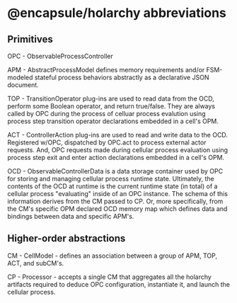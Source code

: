 # @encapsule/holarchy abbreviations

## Primitives

OPC - ObservableProcessController

APM - AbstractProcessModel defines memory requirements and/or FSM-modeled stateful process behaviors abstractly as a declarative JSON document.

TOP - TransitionOperator plug-ins are used to read data from the OCD, perform some Boolean operator, and return true/false. They are always called by OPC during the process of celluar process evalution using process step transition operator declarations embedded in a cell's OPM.

ACT - ControllerAction plug-ins are used to read and write data to the OCD. Registered w/OPC, dispatched by OPC.act to process external actor requests. And, OPC requests made during cellular process evaluation using process step exit and enter action declarations embedded in a cell's OPM.

OCD - ObservableControllerData is a data storage container used by OPC for storing and managing cellular process runtime state. Ultimately, the contents of the OCD at runtime is the current runtime state (in total) of a cellular process "evaluating" inside of an OPC instance. The schema of this information derives from the CM passed to CP. Or, more specifically, from the CM's specific OPM declared OCD memory map which defines data and bindings between data and specific APM's.

## Higher-order abstractions

CM - CellModel - defines an association between a group of APM, TOP, ACT, and subCM's.

CP - Processor - accepts a single CM that aggregates all the holarchy artifacts required to deduce OPC configuration, instantiate it, and launch the cellular process.









